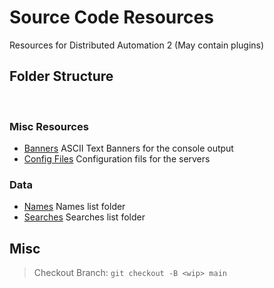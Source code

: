 # Source Code Resources

Resources for Distributed Automation 2 (May contain plugins)

## Folder Structure
<br>

### Misc Resources

- [Banners](banners/) ASCII Text Banners for the console output
- [Config Files](config/) Configuration fils for the servers

### Data

- [Names](names/) Names list folder
- [Searches](searches/) Searches list folder

## Misc

> Checkout Branch: ```git checkout -B <wip> main```
